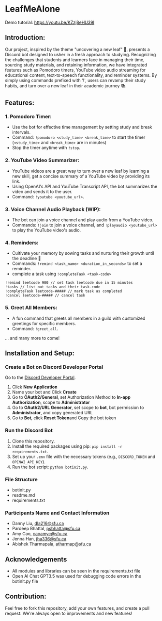 # LeafMeAlone
Demo tutorial:
https://youtu.be/KZzj8eHU39I

## Introduction:
Our project, inspired by the theme "uncovering a new leaf" 🍃, presents a Discord bot designed to usher in a fresh approach to studying. Recognizing the challenges that students and learners face in managing their time, sourcing study materials, and retaining information, we have integrated features such as Pomodoro timers, YouTube video audio streaming for educational content, text-to-speech functionality, and reminder systems. By simply using commands prefixed with '!', users can revamp their study habits, and turn over a new leaf in their academic journey 📚.

## Features:

### 1. Pomodoro Timer:
   - Use the bot for effective time management by setting study and break intervals.
   - Command: `!pomodoro <study_time> <break_time>` to start the timer (`<study_time>` and `<break_time>` are in minutes)
   - Stop the timer anytime with `!stop`.
   

### 2. YouTube Video Summarizer:
   - YouTube videos are a great way to turn over a new leaf by learning a new skill, get a concise summary of a YouTube video by providing its link.
   - Using OpenAI's API and YouTube Transcript API, the bot summarizes the video and sends it to the user.
   - Command: `!youtube <youtube_url>`.

### 3. Voice Channel Audio Playback (WIP):
   - The bot can join a voice channel and play audio from a YouTube video.
   - Commands: `!join` to join a voice channel, and `!playaudio <youtube_url>` to play the YouTube video's audio.

### 4. Reminders:
   - Cultivate your memory by sowing tasks and nurturing their growth until the deadline 🍂
   - Commands: `!remind <task_name> <duration_in_seconds>` to set a reminder.
   - complete a task using `!completeTask <task-code>`

   ```
   !remind leetcode 900 // set task leetcode due in 15 minutes
   !tasks // list out tasks and their task-code
   !completeTask leetcode-##### // mark task as completed
   !cancel leetcode-##### // cancel task
   ```


### 5. Greet All Members:
   - A fun command that greets all members in a guild with customized greetings for specific members.
   - Command: `!greet_all`.

... and many more to come!

## Installation and Setup:

### Create a Bot on Discord Developer Portal

Go to the [Discord Developer Portal](https://discord.com/developers/applications). <br>

1. Click **New Application** <br> 
2. Name your bot and Click **Create** <br>
3. Go to **OAuth2/General**, set Authorization Method to **In-app Authorization**, scope to **Administrator**
4. Go to **OAuth2/URL Generator**, set scope to **bot**, bot permission to **Administrator**, and copy generated URL
5. Go to **Bot**, click **Reset Token**and Copy the bot token

### Run the Discord Bot
1. Clone this repository.
2. Install the required packages using pip: `pip install -r requirements.txt`.
3. Set up your `.env` file with the necessary tokens (e.g., `DISCORD_TOKEN` and `OPENAI_API_KEY`).
4. Run the bot script: `python botinit.py`.

### File Structure
- botinit.py 
- readme.md 
- requirements.txt

### Participants Name and Contact Information
- Danny Liu, dla216@sfu.ca
- Pardeep Bhattal, psbhatta@sfu.ca
- Amy Cao, caoamyc@sfu.ca
- Jenna Han, jha336@sfu.ca
- Abishek Tharmapala, atharmap@sfu.ca

## Acknowledgements

- All modules and libraries can be seen in the requirements.txt file
- Open AI Chat GPT3.5 was used for debugging code errors in the botinit.py file

## Contribution:
Feel free to fork this repository, add your own features, and create a pull request. We're always open to improvements and new features!

